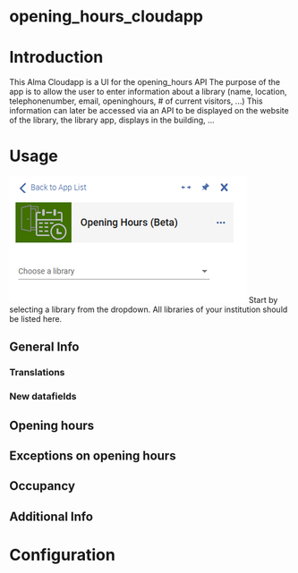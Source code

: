 # opening_hours_cloudapp

# Introduction 

This Alma Cloudapp is a UI for the opening_hours API
The purpose of the app is to allow the user to enter information about a library (name, location, telephonenumber, email, openinghours, # of current visitors, ...)
This information can later be accessed via an API to be displayed on the website of the library, the library app, displays in the building, ...

# Usage
![Intro page](https://github.com/libis/opening_hours_cloudapp/blob/main/cloudapp/docs/main.png)
Start by selecting a library from the dropdown. All libraries of your institution should be listed here.

## General Info

### Translations

### New datafields

## Opening hours

## Exceptions on opening hours

## Occupancy

## Additional Info


# Configuration